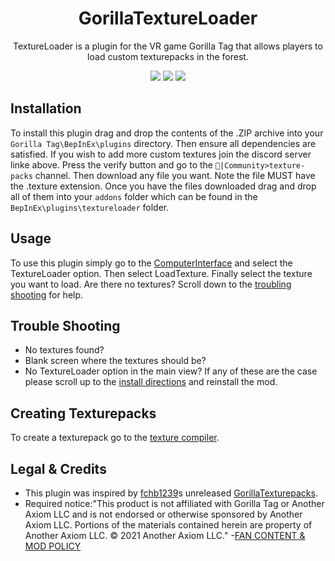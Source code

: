 <div align="center">
<h1>GorillaTextureLoader</h1>
<p>TextureLoader is a plugin for the VR game Gorilla Tag that allows players to load custom texturepacks in the forest.</p>
<a href="https://github.com/CrafterBotOfficial/TextureLoader/blob/main/LICENSE"><img src="https://img.shields.io/badge/license-MIT-%23373737"</img></a>
<a href="https://discord.gg/rxSEV6PqJu"><img src="https://img.shields.io/discord/1058184246335897671?color=%235865F2&label=Crafterbot%27s%20Discord&logo=discord"></a>
<img src="https://img.shields.io/github/downloads/CrafterBotOfficial/GorillaTextureLoader/total?label=Downloads">
</div>

## Installation
To install this plugin drag and drop the contents of the .ZIP archive into your ``Gorilla Tag\BepInEx\plugins`` directory. Then ensure all dependencies are satisfied. If you wish to add more custom textures join the discord server linke above. Press the verify button and go to the ``🏡|Community>texture-packs`` channel. Then download any file you want. Note the file MUST have the .texture extension. Once you have the files downloaded drag and drop all of them into your ``addons`` folder which can be found in the ``BepInEx\plugins\textureloader`` folder.
## Usage
To use this plugin simply go to the [ComputerInterface](https://github.com/ToniMacaroni/ComputerInterface) and select the TextureLoader option. Then select LoadTexture. Finally select the texture you want to load. Are there no textures? Scroll down to the [troubling shooting](#Trouble-Shooting) for help.
## Trouble Shooting
* No textures found?
* Blank screen where the textures should be?
* No TextureLoader option in the main view?
If any of these are the case please scroll up to the [install directions](Installation) and reinstall the mod.
## Creating Texturepacks
To create a texturepack go to the [texture compiler](https://github.com/CrafterBotOfficial/GorillaTextureLoader-Compile).
## Legal & Credits
* This plugin was inspired by [fchb1239](https://github.com/fchb1239/)s unreleased [GorillaTexturepacks](https://github.com/fchb1239/GorillaTexturepacks).
* Required notice:"This product is not affiliated with Gorilla Tag or Another Axiom LLC and is not endorsed or otherwise sponsored by Another Axiom LLC. Portions of the materials contained herein are property of Another Axiom LLC. © 2021 Another Axiom LLC."
-[FAN CONTENT & MOD POLICY](https://www.gorillatagvr.com/fan-content-mod-policy)

